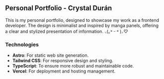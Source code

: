 ## Personal Portfolio - Crystal Durán

This is my personal portfolio, designed to showcase my work as a frontend developer. The design is minimalist and inspired by manga panels, offering a clear and stylized presentation of information. ⸜(｡˃ ᵕ ˂ )⸝♡

### Technologies 

- **Astro**: For static web site generation.
- **Tailwind CSS**: For responsive design and styling.
- **TypeScript**: To ensure more robust and maintainable code.
- **Vercel**: For deployment and hosting management.

